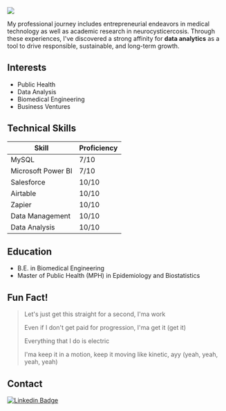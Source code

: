 <img src="assets/prya.gif">

My professional journey includes entrepreneurial endeavors in medical technology as well as academic research in neurocysticercosis. Through these experiences, I've discovered a strong affinity for **data analytics** as a tool to drive responsible, sustainable, and long-term growth.

## Interests
- Public Health
- Data Analysis
- Biomedical Engineering
- Business Ventures

## Technical Skills
|Skill|Proficiency|
|-|-|
|MySQL|7/10|
|Microsoft Power BI|7/10|
|Salesforce|10/10|
|Airtable|10/10|
|Zapier|10/10|
|Data Management|10/10|
|Data Analysis|10/10|

## Education
- B.E. in Biomedical Engineering
- Master of Public Health (MPH) in Epidemiology and Biostatistics

## Fun Fact!
> Let's just get this straight for a second, I'ma work
> 
> Even if I don't get paid for progression, I'ma get it (get it)
> 
> Everything that I do is electric
> 
> I'ma keep it in a motion, keep it moving like kinetic, ayy (yeah, yeah, yeah, yeah)



## Contact
[![Linkedin Badge](https://img.shields.io/badge/-LinkedIn-0e76a8?style=flat-square&logo=Linkedin&logoColor=white)](https://www.linkedin.com/in/pryankab/)  
